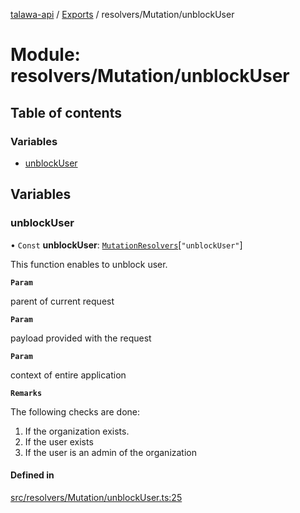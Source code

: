 [talawa-api](../README.md) / [Exports](../modules.md) / resolvers/Mutation/unblockUser

# Module: resolvers/Mutation/unblockUser

## Table of contents

### Variables

- [unblockUser](resolvers_Mutation_unblockUser.md#unblockuser)

## Variables

### unblockUser

• `Const` **unblockUser**: [`MutationResolvers`](types_generatedGraphQLTypes.md#mutationresolvers)[``"unblockUser"``]

This function enables to unblock user.

**`Param`**

parent of current request

**`Param`**

payload provided with the request

**`Param`**

context of entire application

**`Remarks`**

The following checks are done:
1. If the organization exists.
2. If the user exists
3. If the user is an admin of the organization

#### Defined in

[src/resolvers/Mutation/unblockUser.ts:25](https://github.com/PalisadoesFoundation/talawa-api/blob/7fc03c3/src/resolvers/Mutation/unblockUser.ts#L25)
